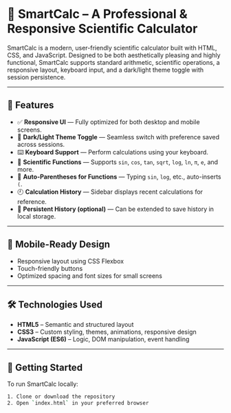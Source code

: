 
# 🧠 SmartCalc – A Professional & Responsive Scientific Calculator

SmartCalc is a modern, user-friendly scientific calculator built with HTML, CSS, and JavaScript. Designed to be both aesthetically pleasing and highly functional, SmartCalc supports standard arithmetic, scientific operations, a responsive layout, keyboard input, and a dark/light theme toggle with session persistence.

---

## 🌟 Features

- ✅ **Responsive UI** — Fully optimized for both desktop and mobile screens.
- 🎨 **Dark/Light Theme Toggle** — Seamless switch with preference saved across sessions.
- ⌨️ **Keyboard Support** — Perform calculations using your keyboard.
- 🧮 **Scientific Functions** — Supports `sin`, `cos`, `tan`, `sqrt`, `log`, `ln`, `π`, `e`, and more.
- 🔁 **Auto-Parentheses for Functions** — Typing `sin`, `log`, etc., auto-inserts `(`.
- 🕘 **Calculation History** — Sidebar displays recent calculations for reference.
- 💾 **Persistent History (optional)** — Can be extended to save history in local storage.

---

## 📱 Mobile-Ready Design

- Responsive layout using CSS Flexbox
- Touch-friendly buttons
- Optimized spacing and font sizes for small screens

---

## 🛠️ Technologies Used

- **HTML5** – Semantic and structured layout
- **CSS3** – Custom styling, themes, animations, responsive design
- **JavaScript (ES6)** – Logic, DOM manipulation, event handling

---

## 🚀 Getting Started

To run SmartCalc locally:

```bash
1. Clone or download the repository
2. Open `index.html` in your preferred browser
```
